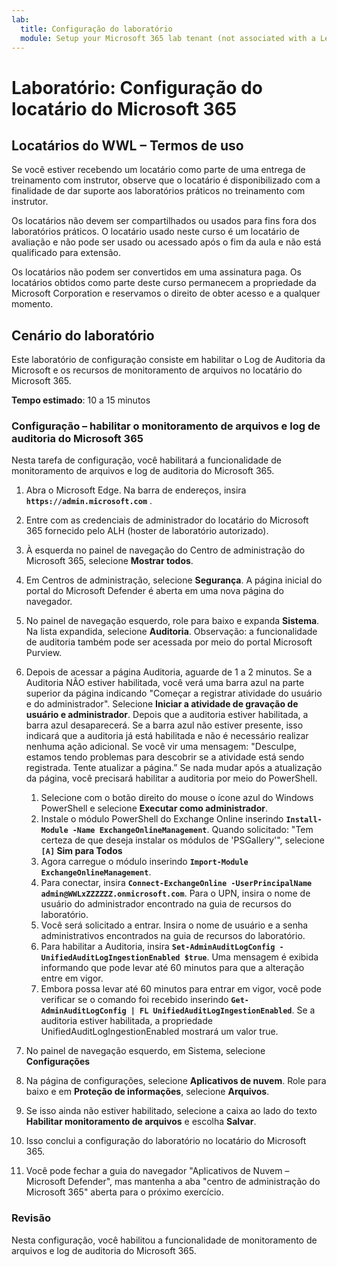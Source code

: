 ```yaml
---
lab:
  title: Configuração do laboratório
  module: Setup your Microsoft 365 lab tenant (not associated with a Learn module)
---
```


# Laboratório: Configuração do locatário do Microsoft 365

## Locatários do WWL – Termos de uso
Se você estiver recebendo um locatário como parte de uma entrega de treinamento com instrutor, observe que o locatário é disponibilizado com a finalidade de dar suporte aos laboratórios práticos no treinamento com instrutor.

Os locatários não devem ser compartilhados ou usados para fins fora dos laboratórios práticos. O locatário usado neste curso é um locatário de avaliação e não pode ser usado ou acessado após o fim da aula e não está qualificado para extensão.

Os locatários não podem ser convertidos em uma assinatura paga. Os locatários obtidos como parte deste curso permanecem a propriedade da Microsoft Corporation e reservamos o direito de obter acesso e a qualquer momento.

## Cenário do laboratório

Este laboratório de configuração consiste em habilitar o Log de Auditoria da Microsoft e os recursos de monitoramento de arquivos no locatário do Microsoft 365.

**Tempo estimado**: 10 a 15 minutos

### Configuração – habilitar o monitoramento de arquivos e log de auditoria do Microsoft 365

Nesta tarefa de configuração, você habilitará a funcionalidade de monitoramento de arquivos e log de auditoria do Microsoft 365.  

1. Abra o Microsoft Edge. Na barra de endereços, insira **`https://admin.microsoft.com`** .

1. Entre com as credenciais de administrador do locatário do Microsoft 365 fornecido pelo ALH (hoster de laboratório autorizado).

1. À esquerda no painel de navegação do Centro de administração do Microsoft 365, selecione **Mostrar todos**.

1. Em Centros de administração, selecione **Segurança**.  A página inicial do portal do Microsoft Defender é aberta em uma nova página do navegador.

1. No painel de navegação esquerdo, role para baixo e expanda **Sistema**.  Na lista expandida, selecione **Auditoria**.  Observação: a funcionalidade de auditoria também pode ser acessada por meio do portal Microsoft Purview.

1. Depois de acessar a página Auditoria, aguarde de 1 a 2 minutos.  Se a Auditoria NÃO estiver habilitada, você verá uma barra azul na parte superior da página indicando "Começar a registrar atividade do usuário e do administrador".  Selecione **Iniciar a atividade de gravação de usuário e administrador**.  Depois que a auditoria estiver habilitada, a barra azul desaparecerá.  Se a barra azul não estiver presente, isso indicará que a auditoria já está habilitada e não é necessário realizar nenhuma ação adicional.  Se você vir uma mensagem: "Desculpe, estamos tendo problemas para descobrir se a atividade está sendo registrada. Tente atualizar a página.” Se nada mudar após a atualização da página, você precisará habilitar a auditoria por meio do PowerShell.
    1. Selecione com o botão direito do mouse o ícone azul do Windows PowerShell e selecione **Executar como administrador**.
    1. Instale o módulo PowerShell do Exchange Online inserindo **`Install-Module -Name ExchangeOnlineManagement`**.  Quando solicitado: "Tem certeza de que deseja instalar os módulos de 'PSGallery'", selecione **`[A]` Sim para Todos**
    1. Agora carregue o módulo inserindo **`Import-Module ExchangeOnlineManagement`**.
    1. Para conectar, insira **`Connect-ExchangeOnline -UserPrincipalName admin@WWLxZZZZZZ.onmicrosoft.com`**.  Para o UPN, insira o nome de usuário do administrador encontrado na guia de recursos do laboratório.
    1. Você será solicitado a entrar.  Insira o nome de usuário e a senha administrativos encontrados na guia de recursos do laboratório.
    1. Para habilitar a Auditoria, insira **`Set-AdminAuditLogConfig -UnifiedAuditLogIngestionEnabled $true`**. Uma mensagem é exibida informando que pode levar até 60 minutos para que a alteração entre em vigor.
    1. Embora possa levar até 60 minutos para entrar em vigor, você pode verificar se o comando foi recebido inserindo **`Get-AdminAuditLogConfig | FL UnifiedAuditLogIngestionEnabled`**.  Se a auditoria estiver habilitada, a propriedade UnifiedAuditLogIngestionEnabled mostrará um valor true.

1. No painel de navegação esquerdo, em Sistema, selecione **Configurações**

1. Na página de configurações, selecione **Aplicativos de nuvem**.   Role para baixo e em **Proteção de informações**, selecione **Arquivos**.

1. Se isso ainda não estiver habilitado, selecione a caixa ao lado do texto **Habilitar monitoramento de arquivos** e escolha **Salvar**.  

1. Isso conclui a configuração do laboratório no locatário do Microsoft 365.
1. Você pode fechar a guia do navegador "Aplicativos de Nuvem – Microsoft Defender", mas mantenha a aba "centro de administração do Microsoft 365" aberta para o próximo exercício.

### Revisão

Nesta configuração, você habilitou a funcionalidade de monitoramento de arquivos e log de auditoria do Microsoft 365.
